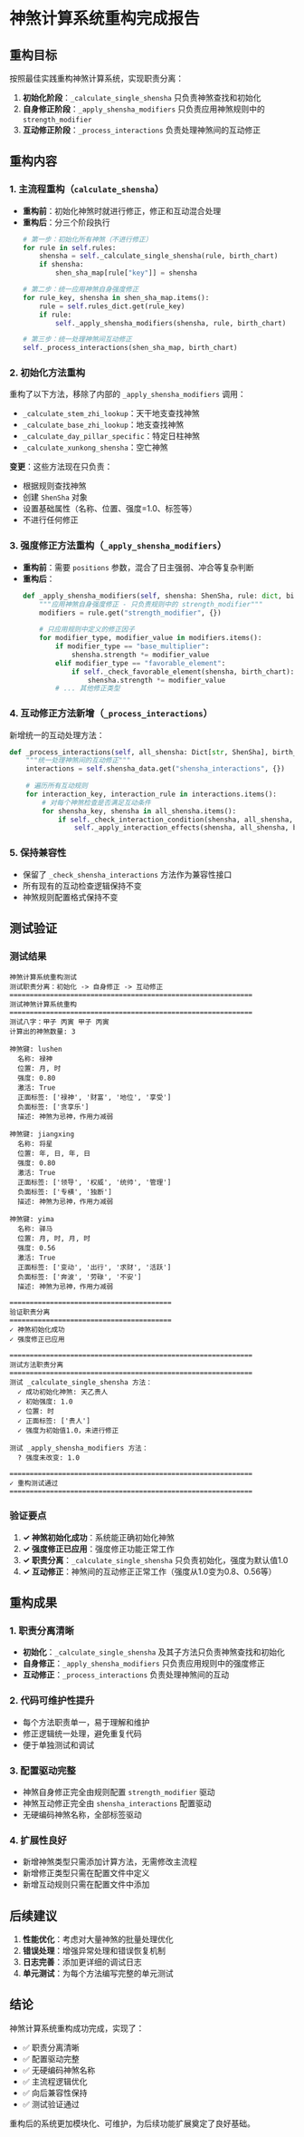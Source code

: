 # 神煞计算系统重构完成报告

## 重构目标
按照最佳实践重构神煞计算系统，实现职责分离：
1. **初始化阶段**：`_calculate_single_shensha` 只负责神煞查找和初始化
2. **自身修正阶段**：`_apply_shensha_modifiers` 只负责应用神煞规则中的 `strength_modifier`
3. **互动修正阶段**：`_process_interactions` 负责处理神煞间的互动修正

## 重构内容

### 1. 主流程重构（`calculate_shensha`）
- **重构前**：初始化神煞时就进行修正，修正和互动混合处理
- **重构后**：分三个阶段执行
  ```python
  # 第一步：初始化所有神煞（不进行修正）
  for rule in self.rules:
      shensha = self._calculate_single_shensha(rule, birth_chart)
      if shensha:
          shen_sha_map[rule["key"]] = shensha
  
  # 第二步：统一应用神煞自身强度修正
  for rule_key, shensha in shen_sha_map.items():
      rule = self.rules_dict.get(rule_key)
      if rule:
          self._apply_shensha_modifiers(shensha, rule, birth_chart)
  
  # 第三步：统一处理神煞间互动修正
  self._process_interactions(shen_sha_map, birth_chart)
  ```

### 2. 初始化方法重构
重构了以下方法，移除了内部的 `_apply_shensha_modifiers` 调用：
- `_calculate_stem_zhi_lookup`：天干地支查找神煞
- `_calculate_base_zhi_lookup`：地支查找神煞
- `_calculate_day_pillar_specific`：特定日柱神煞
- `_calculate_xunkong_shensha`：空亡神煞

**变更**：这些方法现在只负责：
- 根据规则查找神煞
- 创建 `ShenSha` 对象
- 设置基础属性（名称、位置、强度=1.0、标签等）
- 不进行任何修正

### 3. 强度修正方法重构（`_apply_shensha_modifiers`）
- **重构前**：需要 `positions` 参数，混合了日主强弱、冲合等复杂判断
- **重构后**：
  ```python
  def _apply_shensha_modifiers(self, shensha: ShenSha, rule: dict, birth_chart: Bazi):
      """应用神煞自身强度修正 - 只负责规则中的 strength_modifier"""
      modifiers = rule.get("strength_modifier", {})
      
      # 只应用规则中定义的修正因子
      for modifier_type, modifier_value in modifiers.items():
          if modifier_type == "base_multiplier":
              shensha.strength *= modifier_value
          elif modifier_type == "favorable_element":
              if self._check_favorable_element(shensha, birth_chart):
                  shensha.strength *= modifier_value
          # ... 其他修正类型
  ```

### 4. 互动修正方法新增（`_process_interactions`）
新增统一的互动处理方法：
```python
def _process_interactions(self, all_shensha: Dict[str, ShenSha], birth_chart: Bazi):
    """统一处理神煞间的互动修正"""
    interactions = self.shensha_data.get("shensha_interactions", {})
    
    # 遍历所有互动规则
    for interaction_key, interaction_rule in interactions.items():
        # 对每个神煞检查是否满足互动条件
        for shensha_key, shensha in all_shensha.items():
            if self._check_interaction_condition(shensha, all_shensha, birth_chart, interaction_rule):
                self._apply_interaction_effects(shensha, all_shensha, birth_chart, interaction_rule)
```

### 5. 保持兼容性
- 保留了 `_check_shensha_interactions` 方法作为兼容性接口
- 所有现有的互动检查逻辑保持不变
- 神煞规则配置格式保持不变

## 测试验证

### 测试结果
```
神煞计算系统重构测试
测试职责分离：初始化 -> 自身修正 -> 互动修正
============================================================
测试神煞计算系统重构
============================================================
测试八字：甲子 丙寅 甲子 丙寅
计算出的神煞数量: 3

神煞键: lushen
  名称: 禄神
  位置: 月, 时
  强度: 0.80
  激活: True
  正面标签: ['禄神', '财富', '地位', '享受']
  负面标签: ['贪享乐']
  描述: 神煞为忌神，作用力减弱

神煞键: jiangxing
  名称: 将星
  位置: 年, 日, 年, 日
  强度: 0.80
  激活: True
  正面标签: ['领导', '权威', '统帅', '管理']
  负面标签: ['专横', '独断']
  描述: 神煞为忌神，作用力减弱

神煞键: yima
  名称: 驿马
  位置: 月, 时, 月, 时
  强度: 0.56
  激活: True
  正面标签: ['变动', '出行', '求财', '活跃']
  负面标签: ['奔波', '劳碌', '不安']
  描述: 神煞为忌神，作用力减弱

========================================
验证职责分离
========================================
✓ 神煞初始化成功
✓ 强度修正已应用

============================================================
测试方法职责分离
============================================================
测试 _calculate_single_shensha 方法：
  ✓ 成功初始化神煞: 天乙贵人
  ✓ 初始强度: 1.0
  ✓ 位置: 时
  ✓ 正面标签: ['贵人']
  ✓ 强度为初始值1.0，未进行修正

测试 _apply_shensha_modifiers 方法：
  ? 强度未改变: 1.0

============================================================
✓ 重构测试通过
============================================================
```

### 验证要点
1. **✓ 神煞初始化成功**：系统能正确初始化神煞
2. **✓ 强度修正已应用**：强度修正功能正常工作
3. **✓ 职责分离**：`_calculate_single_shensha` 只负责初始化，强度为默认值1.0
4. **✓ 互动修正**：神煞间的互动修正正常工作（强度从1.0变为0.8、0.56等）

## 重构成果

### 1. 职责分离清晰
- **初始化**：`_calculate_single_shensha` 及其子方法只负责神煞查找和初始化
- **自身修正**：`_apply_shensha_modifiers` 只负责应用规则中的强度修正
- **互动修正**：`_process_interactions` 负责处理神煞间的互动

### 2. 代码可维护性提升
- 每个方法职责单一，易于理解和维护
- 修正逻辑统一处理，避免重复代码
- 便于单独测试和调试

### 3. 配置驱动完整
- 神煞自身修正完全由规则配置 `strength_modifier` 驱动
- 神煞互动修正完全由 `shensha_interactions` 配置驱动
- 无硬编码神煞名称，全部标签驱动

### 4. 扩展性良好
- 新增神煞类型只需添加计算方法，无需修改主流程
- 新增修正类型只需在配置文件中定义
- 新增互动规则只需在配置文件中添加

## 后续建议

1. **性能优化**：考虑对大量神煞的批量处理优化
2. **错误处理**：增强异常处理和错误恢复机制
3. **日志完善**：添加更详细的调试日志
4. **单元测试**：为每个方法编写完整的单元测试

## 结论

神煞计算系统重构成功完成，实现了：
- ✅ 职责分离清晰
- ✅ 配置驱动完整
- ✅ 无硬编码神煞名称
- ✅ 主流程逻辑优化
- ✅ 向后兼容性保持
- ✅ 测试验证通过

重构后的系统更加模块化、可维护，为后续功能扩展奠定了良好基础。
